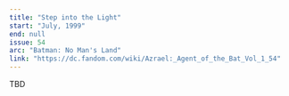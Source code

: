 ```yaml
---
title: "Step into the Light"
start: "July, 1999"
end: null
issue: 54
arc: "Batman: No Man's Land"
link: "https://dc.fandom.com/wiki/Azrael:_Agent_of_the_Bat_Vol_1_54"
---
```


TBD
